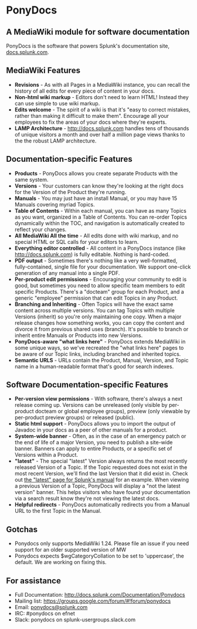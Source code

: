 PonyDocs
========

A MediaWiki module for software documentation
---------------------------------------------

PonyDocs is the software that powers Splunk's documentation site, [docs.splunk.com](http://docs.splunk.com).

MediaWiki Features
------------------

* **Revisions** -
  As with all Pages in a MediaWiki instance, you can recall the history of all edits for every piece of content in your docs.
* **Non-html wiki markup** -
  Editors don't need to learn HTML! Instead they can use simple to use wiki markup.
* **Edits welcome** -
  The spirit of a wiki is that it's "easy to correct mistakes, rather than making it difficult to make them". 
  Encourage all your employees to fix the areas of your docs where they're experts.
* **LAMP Architecture** -
  http://docs.splunk.com handles tens of thousands of unique visitors a month and over half a million page views
  thanks to the the robust LAMP architecture.

Documentation-specific Features
-------------------------------

* **Products** -
  PonyDocs allows you create separate Products with the same system.
* **Versions** -
  Your customers can know they're looking at the right docs for the Version of the Product they're running.
* **Manuals** -
  You may just have an install Manual, or you may have 15 Manuals covering myriad Topics.
* **Table of Contents** -
  Within each manual, you can have as many Topics as you want, organized in a Table of Contents.
  You can re-order Topics dynamically within the TOC, and navigation is automatically created to reflect your changes.
* **All MediaWiki All the time** -
  All edits done with wiki markup, and no special HTML or SQL calls for your editors to learn.
* **Everything editor controlled** -
  All content in a PonyDocs instance (like http://docs.splunk.com) is fully editable. Nothing is hard-coded.
* **PDF output** -
  Sometimes there's nothing like a very well-formatted, fully-contained, single file for your documentation.
  We support one-click generation of any manual into a single PDF.
* **Per-product edit permissions** -
  Encouraging your community to edit is good, but sometimes you need to allow specific team members to edit specific Products.
  There's a "docteam" group for each Product, and a generic "employee" permission that can edit Topics in any Product.
* **Branching and Inheriting** -
  Often Topics will have the exact same content across multiple versions.
  You can tag Topics with multiple Versions (inherit) so you're only maintaining one copy.
  When a major release changes how something works, you can copy the content and divorce it from previous shared uses (branch).
  It's possible to branch or inherit entire Manuals or Products into new Versions.
* **PonyDocs-aware "what links here"** -
  PonyDocs extends MediaWiki in some unique ways, so we've recreated the "what links here" pages to be aware of our Topic links,
  including branched and inherited topics.
* **Semantic URLS** -
  URLs contain the Product, Manual, Version, and Topic name in a human-readable format that's good for search indexes.

Software Documentation-specific Features
----------------------------------------

* **Per-version view permissions** -
  With software, there's always a next release coming up.
  Versions can be unreleased (only visible by per-product docteam or global employee groups),
  preview (only viewable by per-product preview groups) or released (public).
* **Static html support** -
  PonyDocs allows you to import the output of Javadoc in your docs as a peer of other manuals for a product.
* **System-wide banner** -
  Often, as in the case of an emergency patch or the end of life of a major Version, you need to publish a site-wide banner.
  Banners can apply to entire Products, or a specific set of Versions within a Product.
* **"latest"** -
  The special "latest" Version always returns the most recently released Version of a Topic.
  If the Topic requested does not exist in the most recent Version, we'll find the last Version that it did exist in.
  Check out [the "latest" page for Splunk's manual](http://docs.splunk.com/Documentation/Splunk/latest) for an example.
  When viewing a previous Version of a Topic, PonyDocs will display a "not the latest version" banner.
  This helps visitors who have found your documentation via a search result know they're not viewing the latest docs.
* **Helpful redirects** -
  PonyDocs automatically redirects you from a Manual URL to the first Topic in the Manual.

Gotchas
-------

* Ponydocs only supports MediaWiki 1.24. Please file an issue if you need support for an older supported version of MW
* Ponydocs expects $wgCategoryCollation to be set to 'uppercase', the default. We are working on fixing this.

For assistance
--------------

* Full Documentation: http://docs.splunk.com/Documentation/Ponydocs
* Mailing list: https://groups.google.com/forum/#!forum/ponydocs
* Email: ponydocs@splunk.com
* IRC: #ponydocs on efnet
* Slack: ponydocs on splunk-usergroups.slack.com